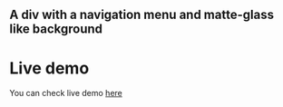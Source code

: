 ## A div with a navigation menu and matte-glass like background

# Live demo
  You can check live demo [here](https://maheshgawande.github.io/GlassBackground/)
